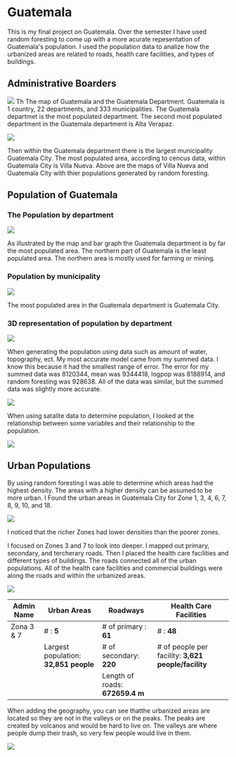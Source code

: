 # Guatemala


This is my final project on Guatemala. Over the semester I have used random foresting to come up with a more acurate repesentation of Guatemala's population. I used the population data to analize how the urbanized areas are related to roads, health care facilities, and types of buildings.

## Administrative Boarders

![](Rplot.png)
Th
The map of Guatemala and the Guatemala Department. Guatemala is 1 country, 22 departments, and 333 municipalities. The Guatemala departmet is the most populated department. The second most populated department in the Guatemala department is Alta Verapaz. 

![](all_layered2.png)


Then within the Guatemala department there is the largest municipality Guatemala City. The most populated area, according to cencus data, within Guatemala City is Villa Nueva. Above are the maps of Villa Nueva and Guatemala City with thier populations generated by random foresting.


## Population of Guatemala

### The Population by department
![](adm1_map_bar.png)

As illustrated by the map and bar graph the Guatemala department is by far the most populated area. The northern part of Guatemala is the least populated area. The northern area is mostly used for farming or mining. 

### Population by municipality
![](guatemala_bar_map.png)

The most populated area in the Guatemala department is Guatemala City.

### 3D representation of population by department
![](3D_guatemala_population.png)

When generating the population using data such as amount of water, topography, ect. My most accurate model came from my summed data. I know this because it had the smallest range of error. The error for my summed data was 8120344, mean was 9344418, logpop was 8188914, and random foresting was 928638. All of the data was similar, but the summed data was slightly more accurate.

![](diff_sums.png)

When using satalite data to determine population, I looked at the relationship between some variables and their relationship to the population.

![](gtm_relationships_graphs.png)

## Urban Populations
By using random foresting I was able to determine which areas had the highest density. The areas with a higher density can be assumed to be more urban. I Found the urban areas in Guatemala City for Zone 1, 3, 4, 6, 7, 8, 9, 10, and 18.

![](zona1_3_4_6_7_8_9_10_18.png)

I noticed that the richer Zones had lower densities than the poorer zones. 

I focused on Zones 3 and 7 to look into deeper. I mapped out primary, secondary, and tercherary roads. Then I placed the health care facilities and different types of buildings. The roads connected all of the urban populations. All of the health care facilities and commercial buildings were along the roads and within the urbanized areas.

![](roads_hf_bd.png)

|Admin Name|Urban Areas                          |Roadways                       |Health Care Facilities                             |
|----------|-------------------------------------|-------------------------------|---------------------------------------------------|
|Zona 3 & 7|# : **5**                            |# of primary : **61**          |# : **48**                                         |
|          |Largest population: **32,851 people**|# of secondary: **220**        |# of people per facility: **3,621 people/facility**|
|          |                                     |Length of roads: **672659.4 m**|                                                   |

When adding the geography, you can see thatthe urbanized areas are located so they are not in the valleys or on the peaks. The peaks are created by volcanos and would be hard to live on. The valleys are where people dump their trash, so very few people would live in them.

![](3d_roads_hcf.png)
